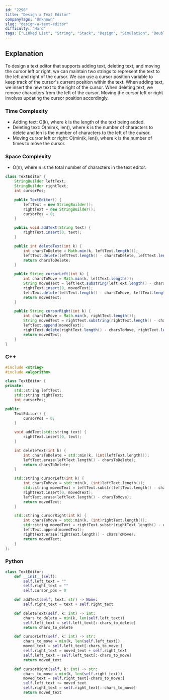 ```yaml
---
id: "2296"
title: "Design a Text Editor"
companyTags: "Unknown"
slug: "design-a-text-editor"
difficulty: "Hard"
tags: ["Linked List", "String", "Stack", "Design", "Simulation", "Doubly-Linked List"]
---
```


## Explanation

To design a text editor that supports adding text, deleting text, and moving the cursor left or right, we can maintain two strings to represent the text to the left and right of the cursor. We can use a cursor position variable to keep track of the cursor's current position within the text. When adding text, we insert the new text to the right of the cursor. When deleting text, we remove characters from the left of the cursor. Moving the cursor left or right involves updating the cursor position accordingly.

### Time Complexity
- Adding text: O(k), where k is the length of the text being added.
- Deleting text: O(min(k, len)), where k is the number of characters to delete and len is the number of characters to the left of the cursor.
- Moving cursor left or right: O(min(k, len)), where k is the number of times to move the cursor.

### Space Complexity
- O(n), where n is the total number of characters in the text editor.
```java
class TextEditor {
    StringBuilder leftText;
    StringBuilder rightText;
    int cursorPos;

    public TextEditor() {
        leftText = new StringBuilder();
        rightText = new StringBuilder();
        cursorPos = 0;
    }

    public void addText(String text) {
        rightText.insert(0, text);
    }

    public int deleteText(int k) {
        int charsToDelete = Math.min(k, leftText.length());
        leftText.delete(leftText.length() - charsToDelete, leftText.length());
        return charsToDelete;
    }

    public String cursorLeft(int k) {
        int charsToMove = Math.min(k, leftText.length());
        String movedText = leftText.substring(leftText.length() - charsToMove);
        rightText.insert(0, movedText);
        leftText.delete(leftText.length() - charsToMove, leftText.length());
        return movedText;
    }

    public String cursorRight(int k) {
        int charsToMove = Math.min(k, rightText.length());
        String movedText = rightText.substring(rightText.length() - charsToMove);
        leftText.append(movedText);
        rightText.delete(rightText.length() - charsToMove, rightText.length());
        return movedText;
    }
}
```

### C++
```cpp
#include <string>
#include <algorithm>

class TextEditor {
private:
    std::string leftText;
    std::string rightText;
    int cursorPos;

public:
    TextEditor() {
        cursorPos = 0;
    }

    void addText(std::string text) {
        rightText.insert(0, text);
    }

    int deleteText(int k) {
        int charsToDelete = std::min(k, (int)leftText.length());
        leftText.erase(leftText.length() - charsToDelete);
        return charsToDelete;
    }

    std::string cursorLeft(int k) {
        int charsToMove = std::min(k, (int)leftText.length());
        std::string movedText = leftText.substr(leftText.length() - charsToMove);
        rightText.insert(0, movedText);
        leftText.erase(leftText.length() - charsToMove);
        return movedText;
    }

    std::string cursorRight(int k) {
        int charsToMove = std::min(k, (int)rightText.length());
        std::string movedText = rightText.substr(rightText.length() - charsToMove);
        leftText.append(movedText);
        rightText.erase(rightText.length() - charsToMove);
        return movedText;
    }
};
```

### Python
```python
class TextEditor:
    def __init__(self):
        self.left_text = ""
        self.right_text = ""
        self.cursor_pos = 0

    def addText(self, text: str) -> None:
        self.right_text = text + self.right_text

    def deleteText(self, k: int) -> int:
        chars_to_delete = min(k, len(self.left_text))
        self.left_text = self.left_text[:-chars_to_delete]
        return chars_to_delete

    def cursorLeft(self, k: int) -> str:
        chars_to_move = min(k, len(self.left_text))
        moved_text = self.left_text[-chars_to_move:]
        self.right_text = moved_text + self.right_text
        self.left_text = self.left_text[:-chars_to_move]
        return moved_text

    def cursorRight(self, k: int) -> str:
        chars_to_move = min(k, len(self.right_text))
        moved_text = self.right_text[-chars_to_move:]
        self.left_text += moved_text
        self.right_text = self.right_text[:-chars_to_move]
        return moved_text
```